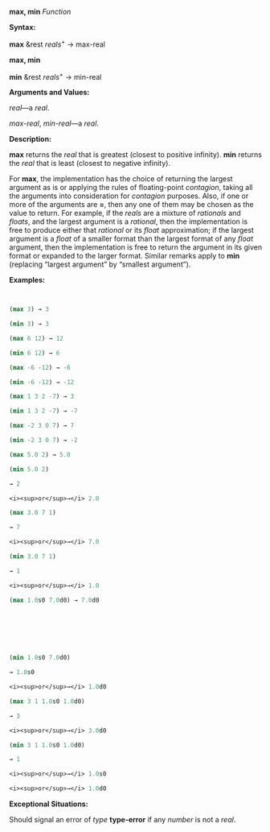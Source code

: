 **max, min** *Function* 



**Syntax:** 



**max** &amp;rest *reals*<sup>+</sup> → max-real 







 



 



**max, min** 



**min** &amp;rest *reals*<sup>+</sup> → min-real 



**Arguments and Values:** 



*real*—a *real*. 



*max-real*, *min-real*—a *real*. 



**Description:** 



**max** returns the *real* that is greatest (closest to positive infinity). **min** returns the *real* that is least (closest to negative infinity). 



For **max**, the implementation has the choice of returning the largest argument as is or applying the rules of floating-point *contagion*, taking all the arguments into consideration for *contagion* purposes. Also, if one or more of the arguments are **=**, then any one of them may be chosen as the value to return. For example, if the *reals* are a mixture of *rationals* and *floats*, and the largest argument is a *rational*, then the implementation is free to produce either that *rational* or its *float* approximation; if the largest argument is a *float* of a smaller format than the largest format of any *float* argument, then the implementation is free to return the argument in its given format or expanded to the larger format. Similar remarks apply to **min** (replacing “largest argument” by “smallest argument”). 



**Examples:**
```lisp
 

(max 3) → 3 

(min 3) → 3 

(max 6 12) → 12 

(min 6 12) → 6 

(max -6 -12) → -6 

(min -6 -12) → -12 

(max 1 3 2 -7) → 3 

(min 1 3 2 -7) → -7 

(max -2 3 0 7) → 7 

(min -2 3 0 7) → -2 

(max 5.0 2) → 5.0 

(min 5.0 2) 

→ 2 

<i><sup>or</sup>→</i> 2.0 

(max 3.0 7 1) 

→ 7 

<i><sup>or</sup>→</i> 7.0 

(min 3.0 7 1) 

→ 1 

<i><sup>or</sup>→</i> 1.0 

(max 1.0s0 7.0d0) → 7.0d0 



 

 

(min 1.0s0 7.0d0) 

→ 1.0s0 

<i><sup>or</sup>→</i> 1.0d0 

(max 3 1 1.0s0 1.0d0) 

→ 3 

<i><sup>or</sup>→</i> 3.0d0 

(min 3 1 1.0s0 1.0d0) 

→ 1 

<i><sup>or</sup>→</i> 1.0s0 

<i><sup>or</sup>→</i> 1.0d0 


```
**Exceptional Situations:** 



Should signal an error of *type* **type-error** if any *number* is not a *real*. 



